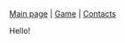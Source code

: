 <nav class="menu" style="align-items: center">
    <div class="container" style="align-items: center">
        <a href="/Eights">Main page</a> |
        <a href="/Eights/eights.html">Game</a> |
        <a href="#">Contacts</a>
    </div>
</nav>

Hello!

